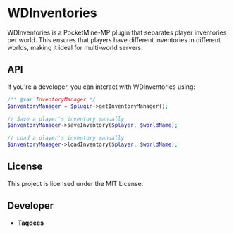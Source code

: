 # WDInventories

WDInventories is a PocketMine-MP plugin that separates player inventories per world. This ensures that players have different inventories in different worlds, making it ideal for multi-world servers.

## API
If you're a developer, you can interact with WDInventories using:

```php
/** @var InventoryManager */
$inventoryManager = $plugin->getInventoryManager();

// Save a player's inventory manually
$inventoryManager->saveInventory($player, $worldName);

// Load a player's inventory manually
$inventoryManager->loadInventory($player, $worldName);
```

## License
This project is licensed under the MIT License.

## Developer
- **Taqdees**
